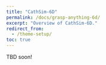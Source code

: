 ```yaml
---
title: "CathSim-6D"
permalink: /docs/grasp-anything-6d/
excerpt: "Overview of CathSim-6D."
redirect_from:
  - /theme-setup/
toc: true
---
```


TBD soon!
